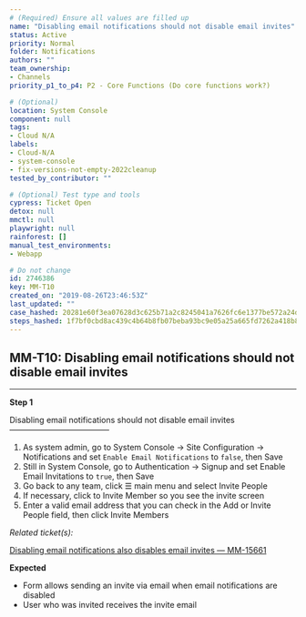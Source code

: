 ```yaml
---
# (Required) Ensure all values are filled up
name: "Disabling email notifications should not disable email invites"
status: Active
priority: Normal
folder: Notifications
authors: ""
team_ownership: 
- Channels
priority_p1_to_p4: P2 - Core Functions (Do core functions work?)

# (Optional)
location: System Console
component: null
tags: 
- Cloud N/A
labels: 
- Cloud-N/A
- system-console
- fix-versions-not-empty-2022cleanup
tested_by_contributor: ""

# (Optional) Test type and tools
cypress: Ticket Open
detox: null
mmctl: null
playwright: null
rainforest: []
manual_test_environments: 
- Webapp

# Do not change
id: 2746386
key: MM-T10
created_on: "2019-08-26T23:46:53Z"
last_updated: ""
case_hashed: 20281e60f3ea07628d3c625b71a2c8245041a7626fc6e1377be572a24d6ba1eda196f7a9d8b9a319cafa3355b3e179b9
steps_hashed: 1f7bf0cbd8ac439c4b64b8fb07beba93bc9e05a25a665fd7262a418b8c63c477a73ac41e04231b4b5a94b16aa84b9dfa
---
```


<!-- (Auto-generated) Based on frontmatter's "key" and "name" -->

## MM-T10: Disabling email notifications should not disable email invites

---

**Step 1**

Disabling email notifications should not disable email invites\
–––––––––––––––––––––––––

1. As system admin, go to System Console → Site Configuration → Notifications and set `Enable Email Notifications` to `false`, then Save
2. Still in System Console, go to Authentication → Signup and set Enable Email Invitations to `true`, then Save
3. Go back to any team, click ☰ main menu and select Invite People
4. If necessary, click to Invite Member so you see the invite screen
5. Enter a valid email address that you can check in the Add or Invite People field, then click Invite Members

_Related ticket(s):_

[Disabling email notifications also disables email invites — MM-15661](https://mattermost.atlassian.net/browse/MM-15661)

**Expected**

- Form allows sending an invite via email when email notifications are disabled
- User who was invited receives the invite email
